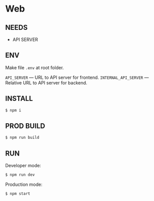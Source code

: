 # Web

## NEEDS

- API SERVER

## ENV

Make file `.env` at root folder.

`API_SERVER` — URL to API server for frontend.
`INTERNAL_API_SERVER` — Relative URL to API server for backend.

## INSTALL

```bash
$ npm i
```

## PROD BUILD

```bash
$ npm run build
```

## RUN

Developer mode:

```bash
$ npm run dev
```

Production mode:

```bash
$ npm start
```
